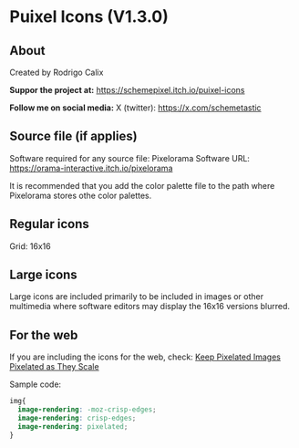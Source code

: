 # Puixel Icons (V1.3.0)

## About
Created by Rodrigo Calix

**Suppor the project at:**
https://schemepixel.itch.io/puixel-icons

**Follow me on social media:**
X (twitter): https://x.com/schemetastic

## Source file (if applies)
Software required for any source file: Pixelorama
Software URL: https://orama-interactive.itch.io/pixelorama

It is recommended that you add the color palette file to the path where Pixelorama
stores othe color palettes.


## Regular icons
Grid: 16x16

## Large icons
Large icons are included primarily to be included in images or other multimedia
where software editors may display the 16x16 versions blurred.

## For the web
If you are including the icons for the web, check:
[Keep Pixelated Images Pixelated as They Scale](https://css-tricks.com/keep-pixelated-images-pixelated-as-they-scale/)

Sample code:
```css
img{
  image-rendering: -moz-crisp-edges;
  image-rendering: crisp-edges;
  image-rendering: pixelated;
}
```
